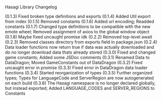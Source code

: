 Hasagi Library Changelog

(0.1.3) Fixed broken type definitions and exports
(0.1.4) Added Util export from index
(0.1.5) Removed constants
(0.1.6) Added url encoding; Readded constants
(0.1.7) Changed type definitions to be compatible with the new emote wheel; Removed assignment of axios to the global window object
(0.1.8) Maybe fixed uncaught promise idk
(0.2.2) Removed top-level await
(0.2.3) Removed classes directory from exports field in package.json
(0.2.4) Data loader functions now return true if data was actually downloaded and do no longer download data thats already stored
(0.3.0) Fixed and changed game constants; Added some JSDoc comments
(0.3.1) Renamed Data to DataDragon; Moved GameConstants out of DataDragon
(0.3.2) Fixed uncaught error in promise
(0.3.3) Fixed error in DataDragon data loader functions
(0.3.4) Started reorganization of types
(0.3.5) Further organized types; Types for LanguageCode and ServerRegion are now autogenerated on each build
(0.3.6) The Hasagi namespace is no longer declared globally, but instead exported; Added LANGUAGE_CODES and SERVER_REGIONS to Constants